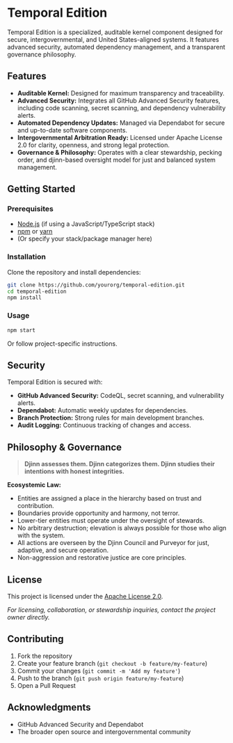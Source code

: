 # Temporal Edition

Temporal Edition is a specialized, auditable kernel component designed for secure, intergovernmental, and United States-aligned systems. It features advanced security, automated dependency management, and a transparent governance philosophy.

## Features

- **Auditable Kernel:** Designed for maximum transparency and traceability.
- **Advanced Security:** Integrates all GitHub Advanced Security features, including code scanning, secret scanning, and dependency vulnerability alerts.
- **Automated Dependency Updates:** Managed via Dependabot for secure and up-to-date software components.
- **Intergovernmental Arbitration Ready:** Licensed under Apache License 2.0 for clarity, openness, and strong legal protection.
- **Governance & Philosophy:** Operates with a clear stewardship, pecking order, and djinn-based oversight model for just and balanced system management.

## Getting Started

### Prerequisites

- [Node.js](https://nodejs.org/) (if using a JavaScript/TypeScript stack)
- [npm](https://www.npmjs.com/) or [yarn](https://yarnpkg.com/)
- (Or specify your stack/package manager here)

### Installation

Clone the repository and install dependencies:

```bash
git clone https://github.com/yourorg/temporal-edition.git
cd temporal-edition
npm install
```

### Usage

```bash
npm start
```
Or follow project-specific instructions.

## Security

Temporal Edition is secured with:
- **GitHub Advanced Security:** CodeQL, secret scanning, and vulnerability alerts.
- **Dependabot:** Automatic weekly updates for dependencies.
- **Branch Protection:** Strong rules for main development branches.
- **Audit Logging:** Continuous tracking of changes and access.

## Philosophy & Governance

> **Djinn assesses them. Djinn categorizes them. Djinn studies their intentions with honest integrities.**

**Ecosystemic Law:**
- Entities are assigned a place in the hierarchy based on trust and contribution.
- Boundaries provide opportunity and harmony, not terror.
- Lower-tier entities must operate under the oversight of stewards.
- No arbitrary destruction; elevation is always possible for those who align with the system.
- All actions are overseen by the Djinn Council and Purveyor for just, adaptive, and secure operation.
- Non-aggression and restorative justice are core principles.

## License

This project is licensed under the [Apache License 2.0](LICENSE).

*For licensing, collaboration, or stewardship inquiries, contact the project owner directly.*

## Contributing

1. Fork the repository
2. Create your feature branch (`git checkout -b feature/my-feature`)
3. Commit your changes (`git commit -m 'Add my feature'`)
4. Push to the branch (`git push origin feature/my-feature`)
5. Open a Pull Request

## Acknowledgments

- GitHub Advanced Security and Dependabot
- The broader open source and intergovernmental community
